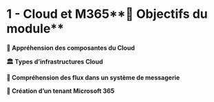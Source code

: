 # 1 - Cloud et M365**🎯 Objectifs du module**





**🧩 Appréhension des composantes du Cloud**



**🏛️ Types d’infrastructures Cloud**

**🔄 Compréhension des flux dans un système de messagerie**

**🧪 Création d’un tenant Microsoft 365**
